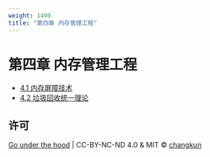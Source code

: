 ```yaml
---
weight: 1400
title: "第四章 内存管理工程"
---
```


# 第四章 内存管理工程

- [4.1 内存屏障技术](barrier.md)
- [4.2 垃圾回收统一理论](unifiedgc.md)

## 许可

[Go under the hood](https://github.com/changkun/go-under-the-hood) | CC-BY-NC-ND 4.0 & MIT &copy; [changkun](https://changkun.de)
